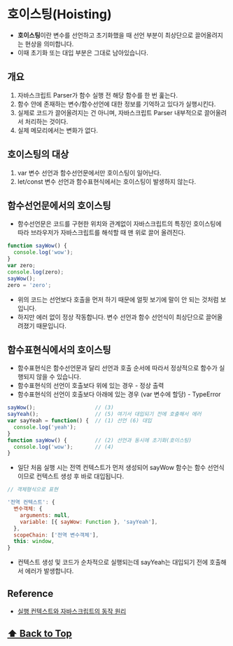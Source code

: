 
# 호이스팅(Hoisting)

* **호이스팅**이란 변수를 선언하고 초기화했을 때 선언 부분이 최상단으로 끌어올려지는 현상을 의미합니다.
* 이때 초기화 또는 대입 부분은 그대로 남아있습니다.


## 개요

1. 자바스크립트 Parser가 함수 실행 전 해당 함수를 한 번 훑는다.
2. 함수 안에 존재하는 변수/함수선언에 대한 정보를 기억하고 있다가 실행시킨다.
3. 실제로 코드가 끌어올려지는 건 아니며, 자바스크립트 Parser 내부적으로 끌어올려서 처리하는 것이다.
4. 실제 메모리에서는 변화가 없다.


## 호이스팅의 대상

1. var 변수 선언과 함수선언문에서만 호이스팅이 일어난다.
2. let/const 변수 선언과 함수표현식에서는 호이스팅이 발생하지 않는다.

## 함수선언문에서의 호이스팅  

* 함수선언문은 코드를 구현한 위치와 관계없이 자바스크립트의 특징인 호이스팅에 따라 브라우저가 자바스크립트를 해석할 때 맨 위로 끌어 올려진다.

```javascript 
function sayWow() {
  console.log('wow');
}
var zero;
console.log(zero);
sayWow();
zero = 'zero';
```
* 위의 코드는 선언보다 호출을 먼저 하기 때문에 얼핏 보기에 말이 안 되는 것처럼 보입니다. 
* 하지만 에러 없이 정상 작동합니다. 변수 선언과 함수 선언식이 최상단으로 끌어올려졌기 때문입니다.


## 함수표현식에서의 호이스팅  

* 함수표현식은 함수선언문과 달리 선언과 호출 순서에 따라서 정상적으로 함수가 실행되지 않을 수 있습니다.
* 함수표현식의 선언이 호출보다 위에 있는 경우 - 정상 출력
* 함수표현식의 선언이 호출보다 아래에 있는 경우 (var 변수에 할당) - TypeError

```javascript 
sayWow();                   // (3)
sayYeah();                  // (5) 여기서 대입되기 전에 호출해서 에러
var sayYeah = function() {  // (1) 선언 (6) 대입
  console.log('yeah');
}
function sayWow() {         // (2) 선언과 동시에 초기화(호이스팅)
  console.log('wow');       // (4)
}
```

* 일단 처음 실행 시는 전역 컨텍스트가 먼저 생성되어 sayWow 함수는 함수 선언식이므로 컨텍스트 생성 후 바로 대입됩니다.


```javascript 
// 객체형식으로 표현

'전역 컨텍스트': {
  변수객체: {
    arguments: null,
    variable: [{ sayWow: Function }, 'sayYeah'],
  },
  scopeChain: ['전역 변수객체'],
  this: window,
}
```
* 컨텍스트 생성 및 코드가 순차적으로 실행되는데 sayYeah는 대입되기 전에 호출해서 에러가 발생합니다.



## Reference

- [실행 컨텍스트와 자바스크립트의 동작 원리](https://poiemaweb.com/js-execution-context)



 **[⬆  Back to Top](#호이스팅Hoisting)**
---
